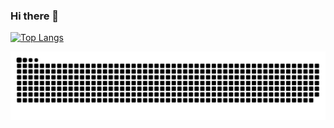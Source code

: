 ### Hi there 👋

<!--
**anabeatrizcruz/anabeatrizcruz** is a ✨ _special_ ✨ repository because its `README.md` (this file) appears on your GitHub profile.

Here are some ideas to get you started:

- 🔭 I’m currently working on ...
- 🌱 I’m currently learning ...
- 👯 I’m looking to collaborate on ...
- 🤔 I’m looking for help with ...
- 💬 Ask me about ...
- 📫 How to reach me: ...
- 😄 Pronouns: ...
- ⚡ Fun fact: ...
-->


[![Top Langs](https://github-readme-stats.vercel.app/api/top-langs/?username=anabeatrizcruz)](https://github.com/anabeatrizcruz/github-readme-stats)

 ![Snake animation](https://github.com/anabeatrizcruz/anabeatrizcruz/blob/output/github-contribution-grid-snake.svg)
